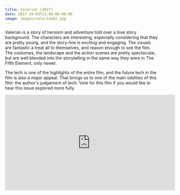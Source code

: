 ```yaml
---
title: Valerian (2017)
date: 2017-10-03T12:00:00-08:00
image: images/valerian02.jpg
---
```


Valerian is a story of heroism and adventure told over a love story background. The characters are interesting, especially considering that they are pretty young, and the story-line is exciting and engaging. The visuals are fantastic a treat all to themselves, and reason enough to see the film. The costumes, the landscape and the action scenes are pretty spectacular, but are well blended into the storytelling in the same way they were in The Fifth Element, only newer. 

The tech is one of the highlights of the entire film, and the future tech in the film is also a major appeal. That brings us to one of the main oddities of this film: the author's judgement of tech. Vote for this film if you would like to hear this issue explored more fully.

<iframe width="560" height="315" src="https://www.youtube.com/embed/Bi-r0qIYcso?rel=0" frameborder="0" allowfullscreen></iframe>
